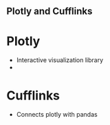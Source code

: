 Plotly and Cufflinks
---

# Plotly

- Interactive visualization library
- 

# Cufflinks

- Connects plotly with pandas

